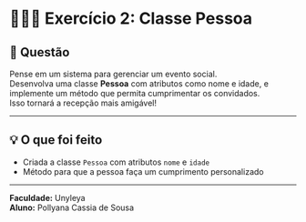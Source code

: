 # 🧑‍🤝‍🧑 Exercício 2: Classe Pessoa

## 📖 Questão  
Pense em um sistema para gerenciar um evento social.  
Desenvolva uma classe **Pessoa** com atributos como nome e idade, e implemente um método que permita cumprimentar os convidados.  
Isso tornará a recepção mais amigável!

---

## 💡 O que foi feito  
- Criada a classe `Pessoa` com atributos `nome` e `idade`  
- Método para que a pessoa faça um cumprimento personalizado  

---

**Faculdade:** Unyleya  
**Aluno:** Pollyana Cassia de Sousa  
